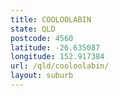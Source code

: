 ```yaml
---
title: COOLOOLABIN
state: QLD
postcode: 4560
latitude: -26.635087
longitude: 152.917384
url: /qld/cooloolabin/
layout: suburb
---
```

